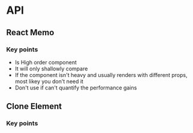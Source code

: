 # API 



## React Memo

### Key points 

- Is High order component
- It will only shallowly compare 
- If the component isn't heavy and usually renders with different props, most likey you don't need it
- Don't use if can't quantify the performance gains

## Clone Element

### Key points

